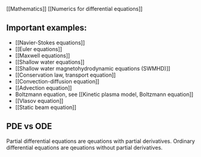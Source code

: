 [[Mathematics]]
[[Numerics for differential equations]]


## Important examples:
- [[Navier-Stokes equations]]
- [[Euler equations]]
- [[Maxwell equations]]
- [[Shallow water equations]]
- [[Shallow water magnetohydrodynamic equations (SWMHD)]]
- [[Conservation law, transport equation]]
- [[Convection-diffusion equation]]
- [[Advection equation]]
- Boltzmann equation, see [[Kinetic plasma model, Boltzmann equation]]
- [[Vlasov equation]]
- [[Static beam equation]]


## PDE vs ODE
Partial differential equations are qeuations with partial derivatives.
Ordinary differential equations are qeuations without partial derivatives.